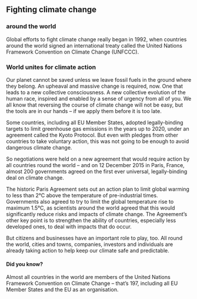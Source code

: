 ## Fighting climate change  
### around the world

Global efforts to fight climate change really began in 1992, when countries around the world signed an international treaty called the United Nations Framework Convention on Climate Change (UNFCCC).

### World unites for climate action

Our planet cannot be saved unless we leave fossil fuels in the ground where they belong. An upheaval and massive change is required, now. One that leads to a new collective consciousness. A new collective evolution of the human race, inspired and enabled by a sense of urgency from all of you. We all know that reversing the course of climate change will not be easy, but the tools are in our hands – if we apply them before it is too late. 

Some countries, including all EU Member States, adopted legally-binding targets to limit greenhouse gas emissions in the years up to 2020, under an agreement called the Kyoto Protocol. But even with pledges from other countries to take voluntary action, this was not going to be enough to avoid dangerous climate change.

So negotiations were held on a new agreement that would require action by all countries round the world – and on 12 December 2015 in Paris, France, almost 200 governments agreed on the first ever universal, legally-binding deal on climate change.

The historic Paris Agreement sets out an action plan to limit global warming to less than 2°C above the temperature of pre-industrial times. Governments also agreed to try to limit the global temperature rise to maximum 1.5°C, as scientists around the world agreed that this would significantly reduce risks and impacts of climate change. The Agreement’s other key point is to strengthen the ability of countries, especially less developed ones, to deal with impacts that do occur.

But citizens and businesses have an important role to play, too. All round the world, cities and towns, companies, investors and individuals are already taking action to help keep our climate safe and predictable.

#### Did you know?  
Almost all countries in the world are members of the United Nations Framework Convention on Climate Change – that’s 197, including all EU Member States and the EU as an organisation.